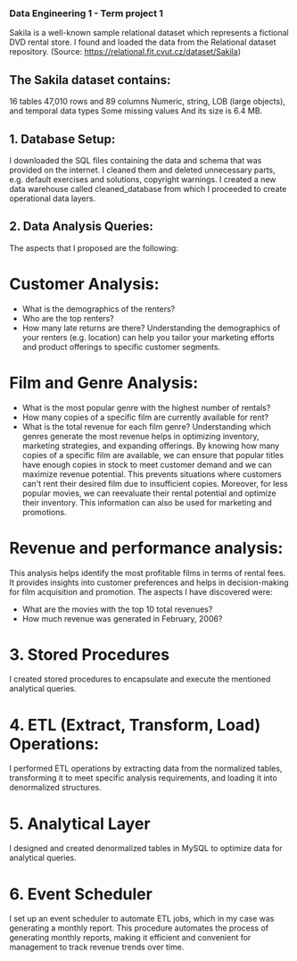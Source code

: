 ### Data Engineering 1 - Term project 1

Sakila is a well-known sample relational dataset which represents a fictional DVD rental store. 
I found and loaded the data from the Relational dataset repository. (Source: https://relational.fit.cvut.cz/dataset/Sakila)

## The Sakila dataset contains:
16 tables
47,010 rows and 89 columns
Numeric, string, LOB (large objects), and temporal data types
Some missing values
And its size is 6.4 MB.

## 1. Database Setup:
I downloaded the SQL files containing the data and schema that was provided on the internet. I cleaned them and deleted unnecessary parts, e.g. default exercises and solutions, copyright warnings. I created a new data warehouse called cleaned_database from which I proceeded to create operational data layers. 

## 2. Data Analysis Queries:
The aspects that I proposed are the following:

# Customer Analysis: 
- What is the demographics of the renters?
- Who are the top renters?
- How many late returns are there?
Understanding the demographics of your renters (e.g. location) can help you tailor your marketing efforts and product offerings to specific customer segments.

# Film and Genre Analysis:
- What is the most popular genre with the highest number of rentals?
- How many copies of a specific film are currently available for rent?
- What is the total revenue for each film genre?
Understanding which genres generate the most revenue helps in optimizing inventory, marketing strategies, and expanding offerings. By knowing how many copies of a specific film are available, we can ensure that popular titles have enough copies in stock to meet customer demand and we can maximize revenue potential. This prevents situations where customers can't rent their desired film due to insufficient copies. Moreover, for less popular movies, we can reevaluate their rental potential and optimize their inventory. This information can also be used for marketing and promotions.

# Revenue and performance analysis:
This analysis helps identify the most profitable films in terms of rental fees. It provides insights into customer preferences and helps in decision-making for film acquisition and promotion. The aspects I have discovered were:
- What are the movies with the top 10 total revenues?
- How much revenue was generated in February, 2006?

# 3. Stored Procedures

I created stored procedures to encapsulate and execute the mentioned analytical queries.

# 4. ETL (Extract, Transform, Load) Operations:
I performed ETL operations by extracting data from the normalized tables, transforming it to meet specific analysis requirements, and loading it into denormalized structures.

# 5. Analytical Layer
I designed and created denormalized tables in MySQL to optimize data for analytical queries.

# 6. Event Scheduler
I set up an event scheduler to automate ETL jobs, which in my case was generating a monthly report. This procedure automates the process of generating monthly reports, making it efficient and convenient for management to track revenue trends over time.

